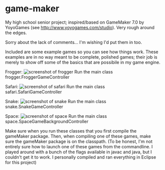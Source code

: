 game-maker
==========

My high school senior project; inspired/based on GameMaker 7.0 by YoyoGames (see http://www.yoyogames.com/studio). Very rough around the edges.

Sorry about the lack of comments... I'm wishing I'd put them in too.

Included are some example games so you can see how things work.
These examples are in no way meant to be complete, polished games; their job is merely to show off some of the basics that are possibile in my game engine.

Frogger:
    ![screenshot of frogger](https://raw.github.com/ahuff44/game-maker/screenshots/frogger.png)
    Run the main class frogger.FroggerGameController

Safari:
    ![screenshot of safari](https://raw.github.com/ahuff44/game-maker/screenshots/safari.png)
    Run the main class safari.SafariGameController

Snake:
    ![screenshot of snake](https://raw.github.com/ahuff44/game-maker/screenshots/snake.png)
    Run the main class snake.SnakeGameController

Space:
    ![screenshot of space](https://raw.github.com/ahuff44/game-maker/screenshots/space.png)
    Run the main class space.SpaceGameBackgroundController

Make sure when you run these classes that you first compile the gameMaker package. Then, when compiling one of these games, make sure the gameMaker package is on the classpath. (To be honest, I'm not entirely sure how to launch one of these games from the commandline. I played around with a bunch of the flags available in javac and java, but I couldn't get it to work. I personally compiled and ran everything in Eclipse for this project)